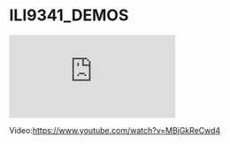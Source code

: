 # ILI9341_DEMOS

![fireplace](https://forum.pjrc.com/attachment.php?attachmentid=4449&d=1433676130)

Video:https://www.youtube.com/watch?v=MBjGkReCwd4
